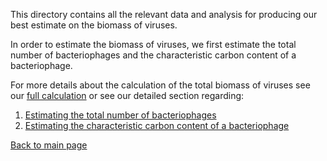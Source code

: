 This directory contains all the relevant data and analysis for producing our best estimate on the biomass of viruses.

In order to estimate the biomass of viruses, we first estimate the total number of bacteriophages and the characteristic carbon content of a bacteriophage.

For more details about the calculation of the total biomass of viruses see our [full calculation](phage_biomass_estimate.html) or see our detailed section regarding:

1. [Estimating the total number of bacteriophages](./phage_num)
2. [Estimating the characteristic carbon content of a bacteriophage](./carbon_content)

[Back to main page](../../)
